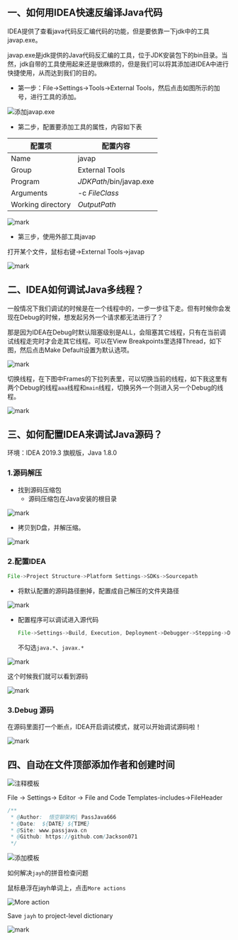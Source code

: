## 一、如何用IDEA快速反编译Java代码

IDEA提供了查看java代码反汇编代码的功能，但是要依靠一下jdk中的工具javap.exe。

javap.exe是jdk提供的Java代码反汇编的工具，位于JDK安装包下的bin目录。当然，jdk自带的工具使用起来还是很麻烦的，但是我们可以将其添加进IDEA中进行快捷使用，从而达到我们的目的。

- 第一步：File->Settings->Tools->External Tools，然后点击如图所示的加号，进行工具的添加。

![添加javap.exe](http://cdn.jayh.club/blog/20200825/dWxXrAYhe1wI.png?imageslim)

- 第二步，配置要添加工具的属性，内容如下表

| 配置项            | 配置内容                |
| ----------------- | ----------------------- |
| Name              | javap                   |
| Group             | External Tools          |
| Program           | $JDKPath$/bin/javap.exe |
| Arguments         | -c $FileClass$          |
| Working directory | $OutputPath$            |

![mark](http://cdn.jayh.club/blog/20200813/111815212.png)

- 第三步，使用外部工具javap

打开某个文件，鼠标右键->External Tools->javap

![mark](http://cdn.jayh.club/blog/20200813/111926478.png)

## 二、IDEA如何调试Java多线程？

一般情况下我们调试的时候是在一个线程中的，一步一步往下走。但有时候你会发现在Debug的时候，想发起另外一个请求都无法进行了？

那是因为IDEA在Debug时默认阻塞级别是ALL，会阻塞其它线程，只有在当前调试线程走完时才会走其它线程。可以在View Breakpoints里选择Thread，如下图，然后点击Make Default设置为默认选项。

![mark](http://cdn.jayh.club/blog/20200825/2vam9GSd8hry.png?imageslim)

切换线程，在下图中Frames的下拉列表里，可以切换当前的线程，如下我这里有两个Debug的线程`aaa`线程和`main`线程，切换另外一个则进入另一个Debug的线程。

![mark](http://cdn.jayh.club/blog/20200820/QbaaQxYepMA8.png?imageslim)

## 三、如何配置IDEA来调试Java源码？

环境：IDEA 2019.3 旗舰版，Java 1.8.0

### 1.源码解压

- 找到源码压缩包
  - 源码压缩包在Java安装的根目录

![mark](http://cdn.jayh.club/blog/20200820/jFqG5SnfMgYS.png?imageslim)

- 拷贝到D盘，并解压缩。

![mark](http://cdn.jayh.club/blog/20200820/ttOBd3kpjOnC.png?imageslim)

### 2.配置IDEA

``` java
File->Project Structure->Platform Settings->SDKs->Sourcepath
```

- 将默认配置的源码路径删掉，配置成自己解压的文件夹路径

![mark](http://cdn.jayh.club/blog/20200820/jjrNfCfs6Qob.png?imageslim)

- 配置程序可以调试进入源代码

  ```java
  File->Settings->Build, Execution, Deployment->Debugger->Stepping->Do not step into the classes
  ```

  不勾选`java.*`、`javax.*`

![mark](http://cdn.jayh.club/blog/20200820/lGMIKYMUqg3D.png?imageslim)

这个时候我们就可以看到源码

![mark](http://cdn.jayh.club/blog/20200820/HM2R6sgPRmqt.png?imageslim)

### 3.Debug 源码

在源码里面打一个断点，IDEA开启调试模式，就可以开始调试源码啦！

![mark](http://cdn.jayh.club/blog/20200820/yoSyRAsKgabe.png?imageslim)

## 四、自动在文件顶部添加作者和创建时间

![注释模板](http://cdn.jayh.club/blog/20200826/2CF9QsROnytw.png?imageslim)

File -> Settings-> Editor -> File and Code Templates-includes->FileHeader

```java
/**
 * @Author:  悟空聊架构| PassJava666
 * @Date:  ${DATE} ${TIME}
 * @Site: www.passjava.cn
 * @Github: https://github.com/Jackson071
 */
```

![添加模板](http://cdn.jayh.club/blog/20200826/BBvE7v5EKJbe.png?imageslim)

如何解决`jayh`的拼音检查问题

鼠标悬浮在jayh单词上，点击`More actions`

![More action](http://cdn.jayh.club/blog/20200826/0Ckrkmj5mnEE.png?imageslim)

Save `jayh` to project-level dictionary

![mark](http://cdn.jayh.club/blog/20200826/ppNYSkUtR0h8.png?imageslim)

